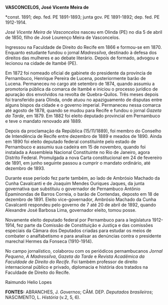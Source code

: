 **VASCONCELOS, José Vicente Meira de**

\*const. 1891; dep. fed. PE 1891-1893; junta gov. PE 1891-1892; dep.
fed. PE 1912-1914.

*José Vicente Meira de Vasconcelos* nasceu em Olinda (PE) no dia 5 de
abril de 1850, filho de José Lourenço Meira de Vasconcelos.

Ingressou na Faculdade de Direito do Recife em 1866 e formou-se em 1870.
Enquanto estudante fundou o jornal *Madressilva*, destinado à defesa dos
direitos das mulheres e ao debate literário. Depois de formado, advogou
e lecionou na cidade de Itambé (PE).

Em 1872 foi nomeado oficial de gabinete do presidente da província de
Pernambuco, Henrique Pereira de Lucena, posteriormente barão de Lucena.
Permaneceu no cargo até setembro de 1874, quando assumiu a promotoria
pública da comarca de Itambé e iniciou o processo jurídico de apuração
dos envolvidos na revolta de Quebra-Quilos. Três meses depois foi
transferido para Olinda, onde atuou no apaziguamento de disputas entre
alguns bispos da cidade e o governo imperial. Permaneceu nessa comarca
até agosto de 1878, quando se mudou para Recife e fundou o jornal
*Gazeta da Tarde*, em 1879. Em 1882 foi eleito deputado provincial em
Pernambuco e teve o mandato renovado até 1889.

Depois da proclamação da República (15/11/1889), foi membro do Conselho
de Intendência de Recife entre dezembro de 1889 e meados de 1890. Ainda
em 1890 foi eleito deputado federal constituinte pelo estado de
Pernambuco e assumiu sua cadeira em 15 de novembro, quando foi instalada
a Assembleia Nacional Constituinte no Rio de Janeiro, agora Distrito
Federal. Promulgada a nova Carta constitucional em 24 de fevereiro de
1891, em junho seguinte passou a cumprir o mandato ordinário, até
dezembro de 1893.

Durante esse período fez parte também, ao lado de Ambrósio Machado da
Cunha Cavalcanti e de Joaquim Mendes Ouriques Jaques, da junta
governativa que substituiu o governador de Pernambuco Antônio
Epaminondas de Barros Correia, o barão de Contendas, deposto em 18 de
dezembro de 1891. Eleito vice-governador, Ambrósio Machado da Cunha
Cavalcanti respondeu pelo governo de 7 até 20 de abril de 1892, quando
Alexandre José Barbosa Lima, governador eleito, tomou posse.

Novamente eleito deputado federal por Pernambuco para a legislatura
1912-1914, fez parte da Comissão de Constituição e Justiça e das
comissões especiais da Câmara dos Deputados criadas para estudar os
meios de combater o analfabetismo e para analisar as denúncias contra o
presidente marechal Hermes da Fonseca (1910-1914).

No campo jornalístico, colaborou com os periódicos pernambucanos *Jornal
Pequeno*, *A* *Madressilva*, *Gazeta da Tarde* e *Revista Acadêmica da
Faculdade de Direito* *do Recife*. Foi também professor de direito
internacional público e privado, diplomacia e história dos tratados na
Faculdade de Direito do Recife.

Raimundo Helio Lopes

**FONTES:** ABRANCHES, J. *Governos*; CÂM. DEP. *Deputados brasileiros*;
NASCIMENTO, L. *História* (v.2, 5, 6).
